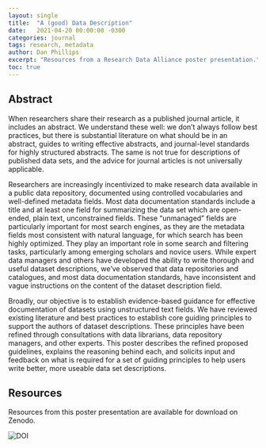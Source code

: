 ```yaml
---
layout: single
title:  "A (good) Data Description"
date:   2021-04-20 00:00:00 -0300
categories: journal
tags: research, metadata
author: Dan Phillips
excerpt: "Resources from a Research Data Alliance poster presentation."
toc: true
---
```


## Abstract

When researchers share their research as a published journal article, it includes an abstract. We understand these well: we don’t always follow best practices, but there is substantial literature on what should be in an abstract, guides to writing effective abstracts, and journal-level standards for highly structured abstracts. The same is not true for descriptions of published data sets, and the advice for journal articles is not universally applicable.

Researchers are increasingly incentivized to make research data available in a public data repository, documented using controlled vocabularies and well-defined metadata fields. Most data documentation standards include a title and at least one field for summarizing the data set which are open-ended, plain text, unconstrained fields. These “unmanaged” fields are particularly important for most search engines, as they are the metadata fields most consistent with natural language, for which search has been highly optimized. They play an important role in some search and filtering tasks, particularly among emerging scholars and novice users. While expert data managers and others have developed the ability to write thorough and useful dataset descriptions, we’ve observed that data repositories and catalogues, and most data documentation standards, have inconsistent and vague instructions on the content of the dataset description field.

Broadly, our objective is to establish evidence-based guidance for effective documentation of datasets using unstructured text fields. We have reviewed existing literature and best practices to establish core guiding principles to support the authors of dataset descriptions. These principles have been refined through consultations with data librarians, data repository managers, and other experts. This poster describes the refined proposed guidelines, explains the reasoning behind each, and solicits input and feedback on what is required for a set of guiding principles to help users write better, more useable data set descriptions.

## Resources

Resources from this poster presentation are available for download on Zenodo.

<img decoding="async" src="https://zenodo.org/badge/DOI/10.5281/zenodo.4709835.svg" alt="DOI">